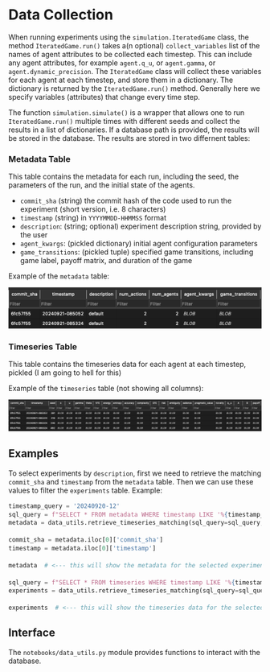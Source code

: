

# Data Collection

When running experiments using the `simulation.IteratedGame` class, the method `IteratedGame.run()` takes a(n optional) `collect_variables` list of the names of agent attributes to be collected each timestep. 
This can include any agent attributes, for example `agent.q_u`, or `agent.gamma`, or `agent.dynamic_precision`.
The `IteratedGame` class will collect these variables for each agent at each timestep, and store them in a dictionary. The dictionary is returned by the `IteratedGame.run()` method. 
Generally here we specify variables (attributes) that change every time step.

The function `simulation.simulate()` is a wrapper that allows one to run `IteratedGame.run()` multiple times with different seeds and collect the results in a list of dictionaries. 
If a database path is provided, the results will be stored in the database. 
The results are stored in two differnent tables:

### Metadata Table

This table contains the metadata for each run, including the seed, the parameters of the run, and the initial state of the agents.
- `commit_sha` (string) the commit hash of the code used to run the experiment (short version, i.e. 8 characters)
- `timestamp` (string) in `YYYYMMDD-HHMMSS` format
- `description`: (string; optional) experiment description string, provided by the user
- `agent_kwargs`: (pickled dictionary) initial agent configuration parameters
- `game_transitions`: (pickled tuple) specified game transitions, including game label, payoff matrix, and duration of the game

Example of the `metadata` table:

![Metadata table](db-metadata-table.png)

### Timeseries Table

This table contains the timeseries data for each agent at each timestep, pickled (I am going to hell for this)

Example of the `timeseries` table (not showing all columns):

![Timeseries table](db-timeseries-table.png)

## Examples

To select experiments by `description`, first we need to retrieve the matching `commit_sha` and `timestamp` from the `metadata` table. Then we can use these values to filter the `experiments` table. Example:

```python
timestamp_query = '20240920-12'
sql_query = f"SELECT * FROM metadata WHERE timestamp LIKE '%{timestamp_query}%' AND description LIKE '%2x2 no interoception%'"
metadata = data_utils.retrieve_timeseries_matching(sql_query=sql_query, db_path=RESULTS_DB_PATH)

commit_sha = metadata.iloc[0]['commit_sha']
timestamp = metadata.iloc[0]['timestamp']

metadata  # <--- this will show the metadata for the selected experiments

sql_query = f"SELECT * FROM timeseries WHERE timestamp LIKE '%{timestamp}%' AND commit_sha LIKE '%{commit_sha}%'"
experiments = data_utils.retrieve_timeseries_matching(sql_query=sql_query, db_path=RESULTS_DB_PATH)

experiments  # <--- this will show the timeseries data for the selected experiments
```

## Interface

The `notebooks/data_utils.py` module provides functions to interact with the database.